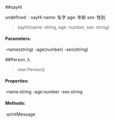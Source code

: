 ##sayHi

undefined: : sayHi
name: 名字
age: 年龄
sex: 性别
>sayHi(name: string, age: number, sex: string)
#### Parameters:
-name(string)
-age(number)
-sex(string)

##Person
人
> new Person()
#### Properties:
-name:string
-age:number
-sex:string
#### Methods:
-printMessage


